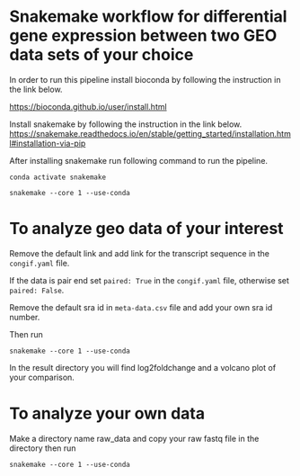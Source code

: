 # Snakemake workflow for differential gene expression between two GEO data sets of your choice

In order to run this pipeline install bioconda by following the instruction in the link below.

https://bioconda.github.io/user/install.html

Install snakemake by following the instruction in the link below.
https://snakemake.readthedocs.io/en/stable/getting_started/installation.html#installation-via-pip

After installing snakemake run following command to run the pipeline. 

```conda activate snakemake```

```snakemake --core 1 --use-conda```

# To analyze geo data of your interest
Remove the default link and add link for the transcript sequence in the ```congif.yaml``` file.

If the data is pair end set ```paired: True``` in the ```congif.yaml``` file, otherwise set ```paired: False```. 

Remove the default sra id in ```meta-data.csv``` file and add your own sra id number.

Then run

```snakemake --core 1 --use-conda```

In the result directory you will find log2foldchange and a volcano plot of your comparison.

# To analyze your own data

Make a directory name raw_data and copy your raw fastq file in the directory then run

```snakemake --core 1 --use-conda```


